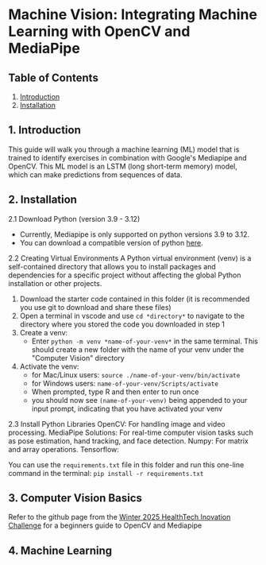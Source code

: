 # Machine Vision: Integrating Machine Learning with OpenCV and MediaPipe
## Table of Contents
1. [Introduction](1.)
2. [Installation](2.)

## 1. Introduction
This guide will walk you through a machine learning (ML) model that is trained to identify exercises in combination with Google's Mediapipe and OpenCV. This ML model is an LSTM (long short-term memory) model, which can make predictions from sequences of data. 

## 2. Installation
2.1 Download Python (version 3.9 - 3.12)
* Currently, Mediapipe is only supported on python versions 3.9 to 3.12.
* You can download a compatible version of python [here](https://www.python.org/downloads/).

2.2 Creating Virtual Environments
A Python virtual environment (venv) is a self-contained directory that allows you to install packages and dependencies for a specific project without affecting the global Python installation or other projects.
1. Download the starter code contained in this folder (it is recommended you use git to download and share these files)
2. Open a terminal in vscode and use `cd *directory*` to navigate to the directory where you stored the code you downloaded in step 1
3. Create a venv:
   * Enter `python -m venv *name-of-your-venv*` in the same terminal. This should create a new folder with the name of your venv under the "Computer Vision" directory
4. Activate the venv:
   * for Mac/Linux users: `source ./name-of-your-venv/bin/activate`
   * for Windows users: `name-of-your-venv/Scripts/activate`
   * When prompted, type R and then enter to run once
   * you should now see `(name-of-your-venv)` being appended to your input prompt, indicating that you have activated your venv

2.3 Install Python Libraries
OpenCV: For handling image and video processing.
MediaPipe Solutions: For real-time computer vision tasks such as pose estimation, hand tracking, and face detection.
Numpy: For matrix and array operations.
Tensorflow:

You can use the `requirements.txt` file in this folder and run this one-line command in the terminal: `pip install -r requirements.txt`

## 3. Computer Vision Basics
Refer to the github page from the [Winter 2025 HealthTech Inovation Challenge](https://github.com/IdeasClinicUWaterloo/W25_HealthTech_Innovation_Challenge_Guides/blob/4b4f367f191157d8503dc93de521de78b7b8d533/Computer_Vision/GUIDE.md) for a beginners guide to OpenCV and Mediapipe

## 4. Machine Learning
